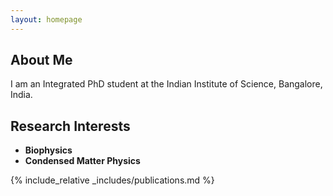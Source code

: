 ```yaml
---
layout: homepage
---
```


## About Me

I am an Integrated PhD student at the Indian Institute of Science, Bangalore, India.

## Research Interests

- **Biophysics**
- **Condensed Matter Physics**

 {% include_relative _includes/publications.md %} 

